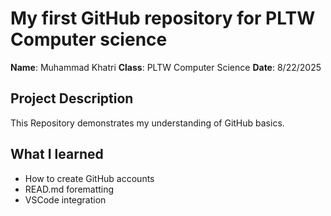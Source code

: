 # My first GitHub repository for PLTW Computer science
**Name**: Muhammad Khatri
**Class**: PLTW Computer Science
**Date**: 8/22/2025

## Project Description
This Repository demonstrates my understanding of GitHub basics.

## What I learned
- How to create GitHub accounts
- READ.md forematting
- VSCode integration
  
